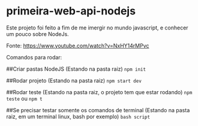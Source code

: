 # primeira-web-api-nodejs

Este projeto foi feito a fim de me imergir no mundo javascript, e conhecer um pouco sobre NodeJs.

Fonte:
https://www.youtube.com/watch?v=NxHY14rMPvc

Comandos para rodar:

##Criar pastas NodeJS (Estando na pasta raiz)
``npm init``

##Rodar projeto (Estando na pasta raiz)
``npm start dev``

##Rodar teste (Estando na pasta raiz, o projeto tem que estar rodando)
``npm teste`` ou ``npm t``

##Se precisar testar somente os comandos de terminal (Estando na pasta raiz, em um terminal linux, bash por exemplo)
``bash script``
